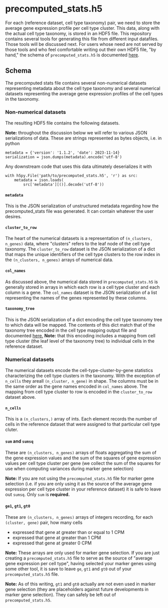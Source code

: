 # precomputed_stats.h5

For each (reference dataset, cell type taxonomy) pair, we need to store
the average gene expression profile per cell type cluster. This data, along
with the actual cell type taxonomy, is stored in an HDF5 file. This repository
contains several tools for generating this file from different input datafiles.
Those tools will be discussed next. For users whose need are not served
by those tools and who feel comfortable writing out their own HDF5 file,
"by hand," the schema of `precomputed_stats.h5` is documented [here](#Schema).


## Schema

The precomputed stats file contains several non-numerical datasets representing
metadata about the cell type taxonomy and several numerical datasets
representing the average gene expression profiles of the cell types in the
taxonomy.

### Non-numerical datasets

The resulting HDF5 file contains the following datasets.

**Note:** throughout the discussion below we will refer to various
JSON serializations of data. These are strings represented as bytes
objects, i.e. in python
```
metadata = {'version': '1.1.2', 'date': 2023-11-14}
serialization = json.dumps(metadata).encode('utf-8')
```
Any downstream code that uses this data ultimately deserializes it with
```
with h5py.File('path/to/precomputed_stats.h5', 'r') as src:
    metadata = json.loads(
        src['metadata'][()].decode('utf-8'))
```

#### `metadata`

This is the JSON serialization of unstructured metadata regarding how
the precomputed_stats file was generated. It can contain whatever the
user desires.

#### `cluster_to_row`

The heart of the numerical datasets is a representation of
`(n_clusters, n_genes)` data, where "clusters" refers to the leaf node
of the cell type taxonomy. The `cluster_to_row` dataset is the JSON
serialization of a dict that maps the unique identifiers of the cell
type clusters to the row index in the `(n_clusters, n_genes)` arrays
of numerical data.

#### `col_names`

As discussed above, the numerical data stored in `precomputed_stats.h5`
is generally stored in arrays in which each row is a cell type cluster
and each column is a gene. The `col_names` dataset is the JSON serialization
of a list representing the names of the genes represented by these columns.

#### `taxonomy_tree`

This is the JSON serialization of a dict encoding the cell type
taxonomy tree to which data will be mapped. The contents of this dict match
that of the taxonomy tree encoded in the cell type mapping output file and
documented
[here.](../output.md#taxonomy_tree) **Note:** that this encoding includes a
mapping from cell type cluster (the leaf level of the taxonomy tree) to
individual cells in the reference dataset.


### Numerical datasets

The numerical datasets encode the cell-type-cluster-by-gene statistics
characterizing the cell type clusters in the taxonomy. With the exception
of `n_cells` they areall `(n_cluster, n_gene)` in shape. The columns must
be in the same order as the gene names encoded in `col_names` above.
The mapping from cell type cluster to row is encoded in the `cluster_to_row`
dataset above.

#### `n_cells`

This is a `(n_clusters,)` array of ints. Each element records the number
of cells in the reference dataset that were assigned to that particular
cell type cluter.

#### `sum` and `sumsq`

These are `(n_clusters, n_genes)` arrays of floats aggregating the sum of the
gene expression values and the sum of the squares of gene expression values
per cell type cluster per gene (we collect the sum of the squares for use
when computing variances during marker gene selection)

**Note:** If you are not using the `precomputed_stats.h5` file for marker
gene selection (i.e. if you are only using it as the source of the average
gene expression per cell type cluster in your reference dataset) it is safe
to leave out `sumsq`. Only `sum` is **required.**

#### `ge1`, `gt1`, `gt0`

These are `(n_clusters, n_genes)` arrays of integers recording, for each
`(cluster, gene)` pair, how many cells

- expressed that gene at greater than or equal to 1 CPM
- expressed that gene at greater than 1 CPM
- expressed that gene at greater 0 CPM

**Note:** These arrays are only used for marker gene selection. If you are just
creating a `precomputed_stats.h5` file to serve as the source of
"average gene expression per cell type", having selected your marker genes
using some other tool, it is save to leave `ge`, `gt1` and `gt0` out of your
`precomputed_stats.h5` file.

**Note:** As of this writing, `gt1` and `gt0` actually are not even used
in marker gene selection (they are placeholders against future developments
in marker gene selection). They can safely be left out of
`precomputed_stats.h5`.
